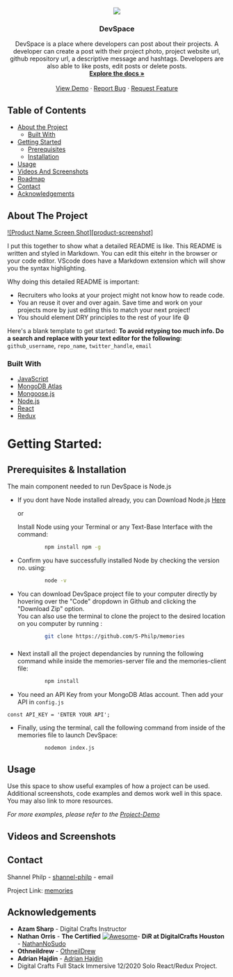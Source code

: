 <!--
*** Reuse this template to avoid retyping. Do a search and replace for the following that relate to you:
*** github_username, repo_name, twitter_handle, email
-->

<!-- PROJECT SHIELDS -->
<!--
*** I'm using markdown "reference style" links for readability.
*** Reference links are enclosed in brackets [ ] instead of parentheses ( ).
*** See the bottom of this document for the declaration of the reference variables along with a few blank ones just needing content
*** for contributors-url, forks-url, etc. This is an optional, concise syntax you may use. Your editor may have an extension availabale. VSCode does for sure. You can add badges like ordinary snippets by pressing a few keys.
*** https://www.markdownguide.org/basic-syntax/#reference-style-links
-->

<!-- [![Contributors][contributors-shield]][contributors-url] -->
<!-- [![Issues][issues-shield]][issues-url] -->
<!-- [![MIT License][license-shield]][license-url] -->
<!--[![LinkedIn][linkedin-shield]][linkedin-url] -->



<!-- PROJECT LOGO -->
<br />
<p align="center">
  <a href="https://github.com/nathannosudo/readme-template-for-projects">
    <img src="dcICON.png">
  </a>

  <h3 align="center">DevSpace</h3><!-- YOUR_TITLE-->
    
  <p align="center"><!-- YOUR_SHORT_DESCRIPTION -->
  DevSpace is a place where developers can post about their projects. A developer can create a post with their project photo, project   website url, github repository url, a descriptive message and hashtags. Developers are also able to like posts, edit posts or delete posts. 
    <br />
    <a href="https://github.com/github_username/repo_name"><strong>Explore the docs »</strong></a>
    <br />
    <br />
    <a href="https://github.com/github_username/repo_name">View Demo</a>
    ·
    <a href="https://github.com/github_username/repo_name/issues">Report Bug</a>
    ·
    <a href="https://github.com/github_username/repo_name/issues">Request Feature</a>
  </p>
</p>



<!-- TABLE OF CONTENTS -->
## Table of Contents

* [About the Project](#about-the-project)
  * [Built With](#built-with)
* [Getting Started](#getting-started)
  * [Prerequisites](#prerequisites)
  * [Installation](#installation)
* [Usage](#usage)
* [Videos And Screenshots](#videos-and-screenshots)
* [Roadmap](#roadmap)
* [Contact](#contact)
* [Acknowledgements](#acknowledgements)



<!-- ABOUT THE PROJECT -->
## About The Project

[![Product Name Screen Shot][product-screenshot]](https://example.com)

I put this together to show what a detailed README is like. This README is written and styled in Markdown.  You can edit this eitehr in the browser or your code editor. VScode does have a Markdown extension which will show you the syntax highlighting.

Why doing this detailed README is important:
* Recruiters who looks at your project might not know how to reade code.
* You an reuse it over and over again. Save time and work on your projects more by just editing this to match your next project!
* You should element DRY principles to the rest of your life :smile:


Here's a blank template to get started:
**To avoid retyping too much info. Do a search and replace with your text editor for the following:**
`github_username`, `repo_name`, `twitter_handle`, `email`


### Built With
* [JavaScript](https://javascript.com)
* [MongoDB Atlas](https://www.mongodb.com/cloud/atlas/lp/try2?utm_source=google&utm_campaign=gs_americas_united_states_search_brand_atlas_desktop&utm_term=mongodb%20atlas&utm_medium=cpc_paid_search&utm_ad=e&utm_ad_campaign_id=1718986498&gclid=CjwKCAiA_eb-BRB2EiwAGBnXXhhRIyMIepGwScjTrlAG0k9Uh8Sb8w4pt3_U0D3UhgX8UKkuVt1pDxoCdb0QAvD_BwE)
* [Mongoose.js](https://mongoosejs.com/)
* [Node.js](https://nodejs.org/en/)
* [React](https://reactjs.org/)
* [Redux](https://redux.js.org/)


<!-- 
* []() not the above example of how to link in Markdown.
-->


<!-- GETTING STARTED -->
# Getting Started:

## Prerequisites & Installation 

The main component needed to run DevSpace is Node.js 

 <!-- * Installing Node:-->
* If you dont have Node installed already, you can Download Node.js <a href="https://nodejs.org/en/">Here</a>

    or 

  Install Node using your Terminal or any Text-Base Interface with the command:




```sh
            npm install npm -g 
```
* Confirm you have successfully installed Node by checking the version no. using:

```sh
            node -v 
```

* You can download DevSpace project file to your computer directly by hovering over the "Code" dropdown in Github and clicking the "Download Zip" option. <br/> You can also use the terminal to clone  the project to the desired location on you computer by running :

```sh
            git clone https://github.com/S-Philp/memories
```

### <span style="color:red"> </span> 

* Next install all the project dependancies by running the following command while inside the memories-server file and the memories-client file:
```sh
            npm install
```

* You need an API Key from your MongoDB Atlas account. Then add your API in `config.js`
```JS
const API_KEY = 'ENTER YOUR API';
```

* Finally, using the terminal, call the following command from inside of the memories file to launch DevSpace:
```sh
            nodemon index.js 
```


<!-- USAGE EXAMPLES -->
## Usage

Use this space to show useful examples of how a project can be used. Additional screenshots, code examples and demos work well in this space. You may also link to more resources.

_For more examples, please refer to the [Project-Demo](https://example.com)_

## Videos and Screenshots


<!-- CONTACT -->
## Contact

Shannel Philp - [shannel-philp](https://www.linkedin.com/in/shannel-philp/) - email

Project Link: [memories](https://github.com/S-Philp/memories)



<!-- ACKNOWLEDGEMENTS -->
## Acknowledgements
 
  - **Azam Sharp** - Digital Crafts Instructor
  - **Nathan Orris** - **The Certified** [![Awesome](https://cdn.rawgit.com/sindresorhus/awesome/d7305f38d29fed78fa85652e3a63e154dd8e8829/media/badge.svg)](https://github.com/sindresorhus/awesome)- **DiR at DigitalCrafts Houston** -
    [NathanNoSudo](https://github.com/NathanNoSudo)
 - **Othneildrew**  - [OthneilDrew](https://github.com/othneildrew)
 - **Adrian Hajdin** - [Adrian Hajdin](https://github.com/adrianhajdin)
 - Digital Crafts Full Stack Immersive 12/2020 Solo React/Redux Project.




<!-- MARKDOWN LINKS & IMAGES -->
<!-- https://www.markdownguide.org/basic-syntax/#reference-style-links -->

<!-- Note: To get the badges at the top here is a few basic examples. Be sure to input your own github username and repo's name as in the example below!  -->
<!-- [contributors-url]: https://github.com/GITHUB-USERNAME/REPO-NAME/graphs/contributors -->

<!--[contributors-shield]: https://img.shields.io/github/contributors/NathanoNosudo/repo.svg?style=flat-square -->
<!-- [contributors-url]: https://github.com/nathannosudo/readme-template-for-projects/graphs/contributors-->
<!-- [swag-check]: https://img.shields.io/badge/swagger--check-VALID-brightgreen -->
<!-- [forks-shield]: (http://githubbadges.com/fork.svg?user=nathannosudo&repo=readme-template-for-projects&background=007ecg&color=75ff33&style=default) -->
<!-- [forks-url]: https://github.com/nathannosudo/readme-template-for-projects/network/members -->
<!-- [stars-shield]: http://githubbadges.com/star.svg?user=nathannosudo&repo=readme-template-for-projects&background=007ecg&color=75ff33&style=defaul -->
<!-- [stars-url]: https://github.com/github_username/repo/stargazers -->
<!-- [issues-shield]: https://img.shields.io/github/issues/github_username/repo.svg?style=flat-square -->
<!-- [issues-url]: https://github.com/github_username/repo/issues -->
<!--[license-shield]: https://img.shields.io/github/license/github_username/repo.svg?style=flat-square -->
<!--[license-url]: https://github.com/github_username/repo/blob/master/LICENSE.txt -->
<!--[linkedin-shield]: https://img.shields.io/badge/-LinkedIn-black.svg?style=flat-square&logo=linkedin&colorB=555 -->
<!--[linkedin-url]: https://linkedin.com/in/nathanorris -->
<!--[product-screenshot]: images/screenshot.png -->

